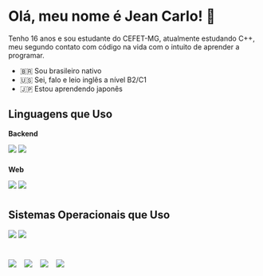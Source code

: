 # Olá, meu nome é Jean Carlo! :wave:

Tenho 16 anos e sou estudante do CEFET-MG, atualmente estudando C++, meu segundo contato com código na vida com o intuito de aprender a programar.

- :brazil: Sou brasileiro nativo
- :us: Sei, falo e leio inglês a nível B2/C1
- :jp: Estou aprendendo japonês

## Linguagens que Uso
**Backend**

<img class="img" src="https://skillicons.dev/icons?i=c,cpp,python&theme=light#gh-light-mode-only" style="margin-bottom:.5rem;"/>
<img class="img" src="https://skillicons.dev/icons?i=c,cpp,python&theme=dark#gh-dark-mode-only" style="margin-bottom:.5rem;"/>

**Web**

<img class="img" src="https://skillicons.dev/icons?i=html,css,js,jquery,mysql&theme=light#gh-light-mode-only" style="margin-bottom:.5rem;"/>
<img class="img" src="https://skillicons.dev/icons?i=html,css,js,jquery,mysql&theme=dark#gh-dark-mode-only" style="margin-bottom:.5rem;"/>

## Sistemas Operacionais que Uso

<img class="img" src="https://skillicons.dev/icons?i=windows,linux&theme=light#gh-light-mode-only" style="margin-bottom:2.5rem;"/>
<img class="img" src="https://skillicons.dev/icons?i=windows,linux&theme=dark#gh-dark-mode-only" style="margin-bottom:2.5rem;"/>

<div style="display:flex;gap:1rem;align-items:start">
    <img class="img" src="https://github-readme-stats.vercel.app/api?username=JeanC4rlo&border_color=000000&border_radius=15.0&show_icons=true&locale=pt-br&custom_title=Estatísticas%20do%20perfil&rank_icon=github#gh-light-mode-only"/>
    <img class="img" src="https://github-readme-stats.vercel.app/api?username=JeanC4rlo&border_radius=15.0&theme=github_dark&show_icons=true&locale=pt-br&custom_title=Estatísticas%20do%20perfil&rank_icon=github#gh-dark-mode-only"/>
    <img class="img" src="https://github-readme-stats.vercel.app/api/top-langs/?username=JeanC4rlo&layout=compact&locale=pt-br&border_color=ffffff&border_radius=15.0&#gh-light-mode-only"/>
    <img class="img" src="https://github-readme-stats.vercel.app/api/top-langs/?username=JeanC4rlo&layout=compact&locale=pt-br&theme=github_dark&border_radius=15.0#gh-dark-mode-only)](https://github.com/anuraghazra/github-readme-stats"/>
</div>